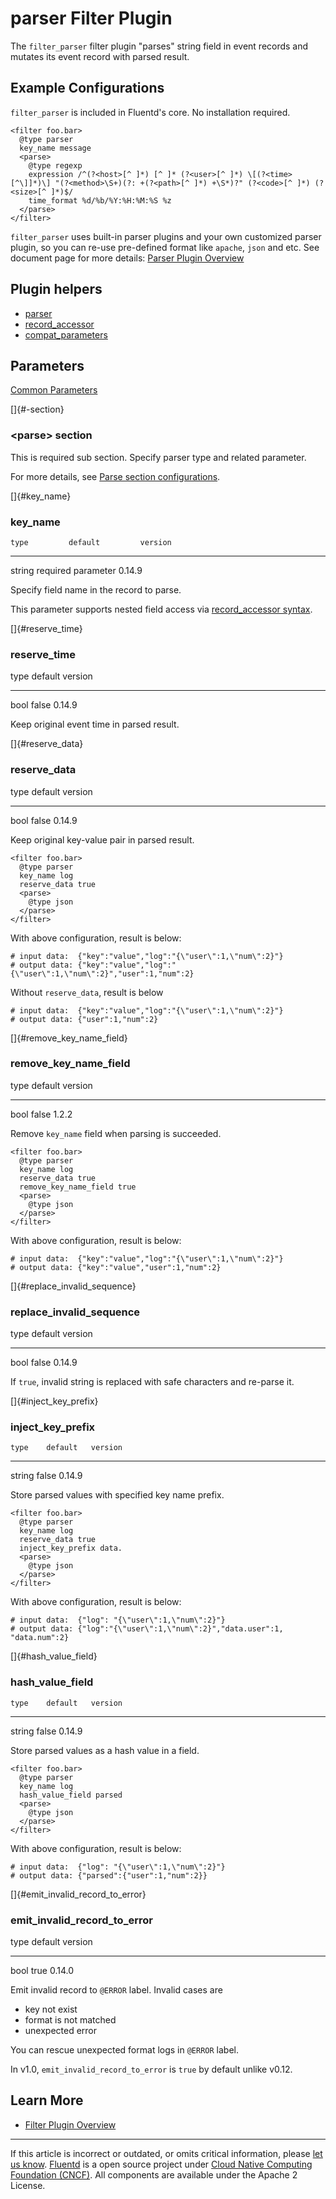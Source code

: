 # parser Filter Plugin

The `filter_parser` filter plugin "parses" string field in event records
and mutates its event record with parsed result.


## Example Configurations

`filter_parser` is included in Fluentd's core. No installation required.

``` {.CodeRay}
<filter foo.bar>
  @type parser
  key_name message
  <parse>
    @type regexp
    expression /^(?<host>[^ ]*) [^ ]* (?<user>[^ ]*) \[(?<time>[^\]]*)\] "(?<method>\S+)(?: +(?<path>[^ ]*) +\S*)?" (?<code>[^ ]*) (?<size>[^ ]*)$/
    time_format %d/%b/%Y:%H:%M:%S %z
  </parse>
</filter>
```

`filter_parser` uses built-in parser plugins and your own customized
parser plugin, so you can re-use pre-defined format like `apache`,
`json` and etc. See document page for more details: [Parser Plugin
Overview](/articles/parser-plugin-overview.md)


Plugin helpers
--------------

-   [parser](/articles/api-plugin-helper-parser.md)
-   [record\_accessor](/articles/api-plugin-helper-record_accessor.md)
-   [compat\_parameters](/articles/api-plugin-helper-compat_parameters.md)


Parameters
----------

[Common Parameters](/articles/plugin-common-parameters.md)

[]{#<parse>-section}

### \<parse\> section

This is required sub section. Specify parser type and related parameter.

For more details, see [Parse section configurations](/articles/parse-section.md).

[]{#key_name}

### key\_name

    type         default         version
  -------- -------------------- ---------
   string   required parameter   0.14.9

Specify field name in the record to parse.

This parameter supports nested field access via [record\_accessor
syntax](api-plugin-helper-record_accessor#syntax).

[]{#reserve_time}

### reserve\_time

   type   default   version
  ------ --------- ---------
   bool    false    0.14.9

Keep original event time in parsed result.

[]{#reserve_data}

### reserve\_data

   type   default   version
  ------ --------- ---------
   bool    false    0.14.9

Keep original key-value pair in parsed result.

``` {.CodeRay}
<filter foo.bar>
  @type parser
  key_name log
  reserve_data true
  <parse>
    @type json
  </parse>
</filter>
```

With above configuration, result is below:

``` {.CodeRay}
# input data:  {"key":"value","log":"{\"user\":1,\"num\":2}"}
# output data: {"key":"value","log":"{\"user\":1,\"num\":2}","user":1,"num":2}
```

Without `reserve_data`, result is below

``` {.CodeRay}
# input data:  {"key":"value","log":"{\"user\":1,\"num\":2}"}
# output data: {"user":1,"num":2}
```

[]{#remove_key_name_field}

### remove\_key\_name\_field

   type   default   version
  ------ --------- ---------
   bool    false     1.2.2

Remove `key_name` field when parsing is succeeded.

``` {.CodeRay}
<filter foo.bar>
  @type parser
  key_name log
  reserve_data true
  remove_key_name_field true
  <parse>
    @type json
  </parse>
</filter>
```

With above configuration, result is below:

``` {.CodeRay}
# input data:  {"key":"value","log":"{\"user\":1,\"num\":2}"}
# output data: {"key":"value","user":1,"num":2}
```

[]{#replace_invalid_sequence}

### replace\_invalid\_sequence

   type   default   version
  ------ --------- ---------
   bool    false    0.14.9

If `true`, invalid string is replaced with safe characters and re-parse
it.

[]{#inject_key_prefix}

### inject\_key\_prefix

    type    default   version
  -------- --------- ---------
   string    false    0.14.9

Store parsed values with specified key name prefix.

``` {.CodeRay}
<filter foo.bar>
  @type parser
  key_name log
  reserve_data true
  inject_key_prefix data.
  <parse>
    @type json
  </parse>
</filter>
```

With above configuration, result is below:

``` {.CodeRay}
# input data:  {"log": "{\"user\":1,\"num\":2}"}
# output data: {"log":"{\"user\":1,\"num\":2}","data.user":1, "data.num":2}
```

[]{#hash_value_field}

### hash\_value\_field

    type    default   version
  -------- --------- ---------
   string    false    0.14.9

Store parsed values as a hash value in a field.

``` {.CodeRay}
<filter foo.bar>
  @type parser
  key_name log
  hash_value_field parsed
  <parse>
    @type json
  </parse>
</filter>
```

With above configuration, result is below:

``` {.CodeRay}
# input data:  {"log": "{\"user\":1,\"num\":2}"}
# output data: {"parsed":{"user":1,"num":2}}
```

[]{#emit_invalid_record_to_error}

### emit\_invalid\_record\_to\_error

   type   default   version
  ------ --------- ---------
   bool    true     0.14.0

Emit invalid record to `@ERROR` label. Invalid cases are

-   key not exist
-   format is not matched
-   unexpected error

You can rescue unexpected format logs in `@ERROR` label.

In v1.0, `emit_invalid_record_to_error` is `true` by default unlike
v0.12.


Learn More
----------

-   [Filter Plugin Overview](/articles/filter-plugin-overview.md)


------------------------------------------------------------------------

If this article is incorrect or outdated, or omits critical information,
please [let us know](https://github.com/fluent/fluentd-docs/issues?state=open).
[Fluentd](http://www.fluentd.org/) is a open source project under [Cloud
Native Computing Foundation (CNCF)](https://cncf.io/). All components
are available under the Apache 2 License.

